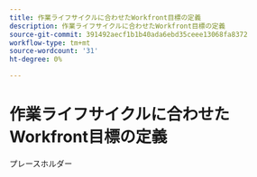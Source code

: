 ```yaml
---
title: 作業ライフサイクルに合わせたWorkfront目標の定義
description: 作業ライフサイクルに合わせたWorkfront目標の定義
source-git-commit: 391492aecf1b1b40ada6ebd35ceee13068fa8372
workflow-type: tm+mt
source-wordcount: '31'
ht-degree: 0%

---
```


# 作業ライフサイクルに合わせたWorkfront目標の定義

プレースホルダー
